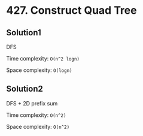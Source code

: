 # 427. Construct Quad Tree

## Solution1

DFS

Time complexity: `O(n^2 logn)`

Space complexity: `O(logn)`

## Solution2

DFS + 2D prefix sum

Time complexity: `O(n^2)`

Space complexity: `O(n^2)`
